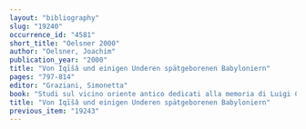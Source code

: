 ```yaml
---
layout: "bibliography"
slug: "19240"
occurrence_id: "4581"
short_title: "Oelsner 2000"
author: "Oelsner, Joachim"
publication_year: "2000"
title: "Von Iqīšâ und einigen Underen spätgeborenen Babyloniern"
pages: "797-814"
editor: "Graziani, Simonetta"
book: "Studi sul vicino oriente antico dedicati alla memoria di Luigi Cagni (Napoli)"
title: "Von Iqīšâ und einigen Underen spätgeborenen Babyloniern"
previous_item: "19243"
---
```

